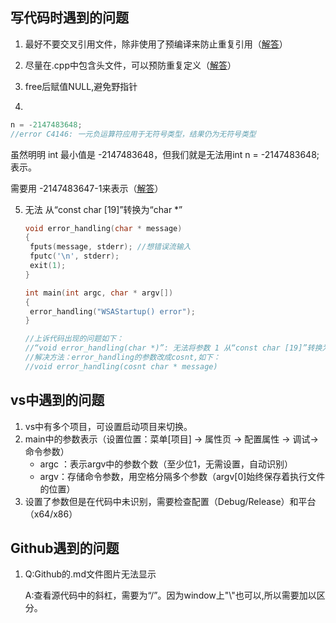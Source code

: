 ##                                   写代码时遇到的问题

1. 最好不要交叉引用文件，除非使用了预编译来防止重复引用（[解答](https://blog.csdn.net/hazir/article/details/38600419?utm_medium=distribute.pc_relevant.none-task-blog-2%7Edefault%7EBlogCommendFromBaidu%7Edefault-6.control&depth_1-utm_source=distribute.pc_relevant.none-task-blog-2%7Edefault%7EBlogCommendFromBaidu%7Edefault-6.control)）

2. 尽量在.cpp中包含头文件，可以预防重复定义（[解答](https://blog.csdn.net/xueruifan/article/details/50569639)）

3. free后赋值NULL,避免野指针

4. 

   ```c++
   n = -2147483648;
   //error C4146: 一元负运算符应用于无符号类型，结果仍为无符号类型
   ```

   虽然明明 int 最小值是 -2147483648，但我们就是无法用int n = -2147483648;表示。

   需要用 -2147483647-1来表示（[解答](https://blog.csdn.net/liuhhaiffeng/article/details/53991071)）
   
5. 无法 从“const char [19]”转换为“char *”

   ```c
   void error_handling(char * message)
   {
   	fputs(message, stderr); //想错误流输入
   	fputc('\n', stderr);
   	exit(1);
   }
   
   int main(int argc, char * argv[])
   {
   	error_handling("WSAStartup() error");
   }
   
   //上诉代码出现的问题如下：
   //“void error_handling(char *)”: 无法将参数 1 从“const char [19]”转换为“char *”
   //解决方法：error_handling的参数改成cosnt,如下：
   //void error_handling(cosnt char * message)
   ```

 ## vs中遇到的问题 

1. vs中有多个项目，可设置启动项目来切换。
2. main中的参数表示（设置位置：菜单[项目] -> 属性页 -> 配置属性 -> 调试->命令参数）
   - argc ：表示argv中的参数个数（至少位1，无需设置，自动识别）
   - argv：存储命令参数，用空格分隔多个参数（argv[0]始终保存着执行文件的位置）
3. 设置了参数但是在代码中未识别，需要检查配置（Debug/Release）和平台（x64/x86）

## Github遇到的问题

1. Q:Github的.md文件图片无法显示

   A:查看源代码中的斜杠，需要为“/”。因为window上"\\"也可以,所以需要加以区分。


